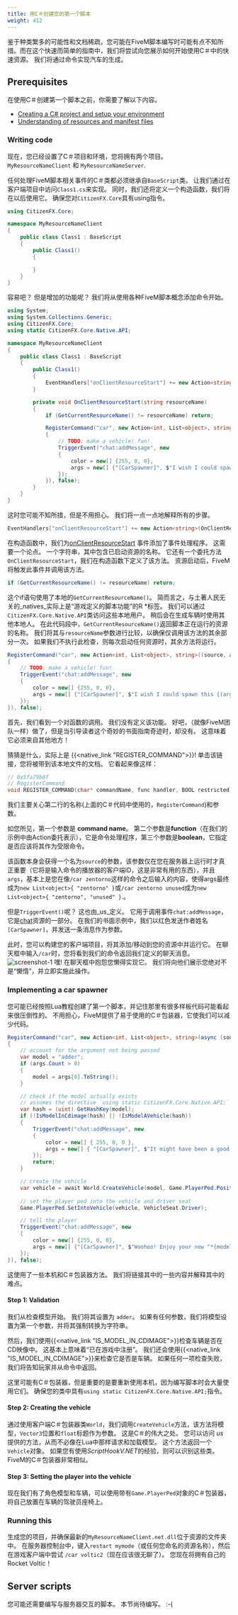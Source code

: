 ```yaml
---
title: 用C＃创建您的第一个脚本
weight: 412
---
```


鉴于种类繁多的可能性和文档稀疏，您可能在FiveM脚本编写时可能有点不知所措。而在这个快速而简单的指南中，我们将尝试向您展示如何开始使用C＃中的快速资源。 我们将通过命令实现汽车的生成。

## Prerequisites
在使用C＃创建第一个脚本之前，你需要了解以下内容。

* [Creating a C# project and setup your environment](/docs/scripting-manual/runtimes/csharp)
* [Understanding of resources and manifest files](/docs/scripting-reference/resource-manifest/resource-manifest)

### Writing code
现在，您已经设置了C＃项目和环境，您将拥有两个项目。 `MyResourceNameClient` 和 `MyResourceNameServer`.

任何处理FiveM脚本相关事件的C＃类都必须继承自`BaseScript`类。 让我们通过在客户端项目中访问`Class1.cs`来实现。 同时，我们还将定义一个构造函数，我们将在以后使用它。 确保您对`CitizenFX.Core`具有using指令。
```csharp
using CitizenFX.Core;

namespace MyResourceNameClient
{
    public class Class1 : BaseScript
    {
        public Class1()
        {

        }
    }
}
```

容易吧？ 但是增加的功能呢？ 我们将从使用各种FiveM脚本概念添加命令开始。

```csharp
using System;
using System.Collections.Generic;
using CitizenFX.Core;
using static CitizenFX.Core.Native.API;

namespace MyResourceNameClient
{
    public class Class1 : BaseScript
    {
        public Class1()
        {
            EventHandlers["onClientResourceStart"] += new Action<string>(OnClientResourceStart);
        }

        private void OnClientResourceStart(string resourceName)
        {
            if (GetCurrentResourceName() != resourceName) return;

            RegisterCommand("car", new Action<int, List<object>, string>((source, args, raw) =>
            {
                // TODO: make a vehicle! fun!
                TriggerEvent("chat:addMessage", new
                {
                    color = new[] {255, 0, 0},
                    args = new[] {"[CarSpawner]", $"I wish I could spawn this {(args.Count > 0 ? $"{args[0]} or" : "")} adder but my owner was too lazy. :("}
                });
            }), false);
        }
    }
}
```

这时您可能不知所措，但是不用担心。 我们将一点一点地解释所有的步骤。

```csharp
EventHandlers["onClientResourceStart"] += new Action<string>(OnClientResourceStart);
```
在构造函数中，我们为[onClientResourceStart](/docs/scripting-reference/events/list/onClientResourceStart/) 事件添加了事件处理程序。 这需要一个论点。 一个字符串，其中包含已启动资源的名称。 它还有一个委托方法`OnClientResourceStart`，我们在构造函数下定义了该方法。 资源启动后，FiveM将触发此事件并调用该方法。

```csharp
if (GetCurrentResourceName() != resourceName) return;
```
这个if语句使用了本地的`GetCurrentResourceName()`。 简而言之，与土著人民无关的_natives_实际上是“游戏定义的脚本功能”的R *标签。 我们可以通过`CitizenFX.Core.Native.API`类访问这些本地用户。 稍后会在生成车辆时使用其他本地人。 在此代码段中，`GetCurrentResourceName()`返回脚本正在运行的资源的名称。 我们将其与`resourceName`参数进行比较，以确保仅调用该方法的其余部分一次。 如果我们不执行此检查，则每次启动任何资源时，其余方法将运行。

```csharp
RegisterCommand("car", new Action<int, List<object>, string>((source, args, raw) =>
{
    // TODO: make a vehicle! fun!
    TriggerEvent("chat:addMessage", new
    {
        color = new[] {255, 0, 0},
        args = new[] {"[CarSpawner]", $"I wish I could spawn this {(args.Count > 0 ? $"{args[0]} or" : "")} adder but my owner was too lazy. :("}
    });
}), false);
```
首先，我们看到一个对函数的调用。 我们没有定义该功能。 好吧，（就像FiveM团队一样）做了，但是当引导读者这个奇妙的书面指南奇迹时，却没有。 这意味着它必须来自其他地方！

猜猜是什么，实际上是 {{<native_link "REGISTER_COMMAND">}}! 单击该链接，您将被带到该本地文件的文档。 它看起来像这样：

```c
// 0x5fa79b0f
// RegisterCommand
void REGISTER_COMMAND(char* commandName, func handler, BOOL restricted);
```

我们主要关心第二行的名称(上面的C＃代码中使用的，`RegisterCommand`)和参数。

如您所见，第一个参数是 **command name**。 第二个参数是**function**（在我们的示例中由Action委托表示），它是命令处理程序，第三个参数是**boolean**，它指定是否应该将其作为受限命令。

该函数本身会获得一个名为`source`的参数，该参数仅在您在服务器上运行时才真正重要（它将是输入命令的播放器的客户端ID，这是非常有用的东西），并且 `args`，基本上是您在像`/car zentorno`这样的命令之后输入的内容，使得args最终成为`new List<object>{ "zentorno" }`或`/car zentorno unused`成为`new List<object>{ "zentorno", "unused" }`.。

但是`TriggerEvent()`呢？ 这也由_us_定义。 它用于调用事件`chat:addMessage`，它是[chat](/docs/resources/chat/events/chat-addMessage/)资源的一部分。 在我们的书面示例中，我们以红色发送作者姓名`[CarSpawner]`，并发送一条消息作为参数。

此时，您可以构建您的客户端项目，将其添加/移动到您的资源中并运行它。 在聊天框中输入`/car`时，您将看到我们的命令返回我们定义的聊天消息。![screenshot-1](/csharp-tut-6.png)
嘿! 在聊天框中抱怨您懒得实现它。 我们将向他们展示您绝对不是“懒惰”，并立即实施此操作。

### Implementing a car spawner
您可能已经按照Lua教程创建了第一个脚本，并记住那里有很多样板代码可能看起来很压倒性的。 不用担心，FiveM提供了易于使用的C＃包装器，它使我们可以减少代码。

```csharp
RegisterCommand("car", new Action<int, List<object>, string>(async (source, args, raw) =>
{
    // account for the argument not being passed
    var model = "adder";
    if (args.Count > 0)
    {
        model = args[0].ToString();
    }

    // check if the model actually exists
    // assumes the directive `using static CitizenFX.Core.Native.API;`
    var hash = (uint) GetHashKey(model);
    if (!IsModelInCdimage(hash) || !IsModelAVehicle(hash))
    {
        TriggerEvent("chat:addMessage", new 
        {
            color = new[] { 255, 0, 0 },
            args = new[] { "[CarSpawner]", $"It might have been a good thing that you tried to spawn a {model}. Who even wants their spawning to actually ^*succeed?" }
        });
        return;
    }

    // create the vehicle
    var vehicle = await World.CreateVehicle(model, Game.PlayerPed.Position, Game.PlayerPed.Heading);
    
    // set the player ped into the vehicle and driver seat
    Game.PlayerPed.SetIntoVehicle(vehicle, VehicleSeat.Driver);

    // tell the player
    TriggerEvent("chat:addMessage", new 
    {
        color = new[] {255, 0, 0},
        args = new[] {"[CarSpawner]", $"Woohoo! Enjoy your new ^*{model}!"}
    });
}), false);
```

这使用了一些本机和C＃包装器方法。 我们将链接其中的一些内容并解释其中的难点。

#### Step 1: Validation
我们从检查模型开始。 我们将其设置为 `adder`。 如果有任何参数，我们将模型设置为第一个参数，并将其强制转换为字符串。

然后，我们使用{{<native_link "IS_MODEL_IN_CDIMAGE">}}检查车辆是否在CD映像中。 这基本上意味着“已在游戏中注册”。 我们还会使用{{<native_link "IS_MODEL_IN_CDIMAGE">}}来检查它是否是车辆。 如果任何一项检查失败，我们将告知玩家并从命令中返回。

这里可能有C＃包装器，但是重要的是要重新使用本机，因为编写脚本时会大量使用它们。 确保您的类中具有`using static CitizenFX.Core.Native.API;`指令。

#### Step 2: Creating the vehicle
通过使用客户端C＃包装器类`World`，我们调用`CreateVehicle`方法，该方法将模型，`Vector3`位置和`float`标题作为参数。 这是C＃的伟大之处。 您可以访问 _us_ 提供的方法，从而不必像在Lua中那样请求和加载模型。 这个方法返回一个`Vehicle`对象。 如果您有使用*ScriptHookV.NET*的经验，则可以识别这些类。 FiveM的C＃包装器非常相似。

#### Step 3: Setting the player into the vehicle
现在我们有了角色模型和车辆，可以使用带有`Game.PlayerPed`对象的C＃包装器，将自己放置在车辆的驾驶员座椅上。

### Running this
生成您的项目，并确保最新的`MyResourceNameClient.net.dll`位于资源的文件夹中。 在服务器控制台中，键入`restart mymode`（或任何您命名的资源名称），然后在游戏客户端中尝试 `/car voltic2`（现在应该很无聊了）。 您现在将拥有自己的Rocket Voltic！

## Server scripts
您可能还需要编写与服务器交互的脚本。 本节尚待编写。 :-(
